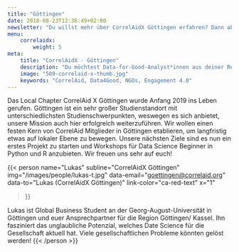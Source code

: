 ```yaml
---
title: "Göttingen"
date: 2018-08-23T12:36:49+02:00
newsletter: "Du willst mehr über CorrelAidX Göttingen erfahren? Dann abonniere unseren Newsletter!"
menu: 
    correlaidx:
        weight: 5
meta:
    title: "CorrelAidX - Göttingen"
    description: "Du möchtest Data-for-Good-Analyst*innen aus deiner Region kennenlernen und zusammen Daten für den guten Zweck nutzen? Mit CorrelAidX bringen wir Data for Good in deine Stadt!"
    image: "509-correlaid-x-thumb.jpg"
    keywords: "CorrelAid, Data4Good, NGOs, Engagement 4.0"
---
```


Das Local Chapter CorrelAid X Göttingen wurde Anfang 2019 ins Leben gerufen. Göttingen ist ein sehr großer 
Studienstandort mit unterschiedlichsten Studienschwerpunkten, weswegen es sich anbietet, unsere Mission auch 
hier erfolgreich weiterzuführen. Wir wollen einen festen Kern von CorrelAid Mitglieder in Göttingen etablieren, 
um langfristig etwas auf lokaler Ebene zu bewegen. Unsere nächsten Ziele sind es nun ein erstes Projekt zu starten 
und Workshops für Data Science Beginner in Python und R anzubieten. Wir freuen uns sehr auf euch!

{{< person 
    name="Lukas"
    subline="CorrelAidX Göttingen"
    img="/images/people/lukas-t.jpg"
    data-email="goettingen@correlaid.org"
    data-to="Lukas (CorrelAidX Göttingen)"
    link-color="ca-red-text"
    x="1"
>}}

Lukas ist Global Business Student an der Georg-August-Universität in Göttingen und euer Ansprechpartner für die Region 
Göttingen/ Kassel. Ihn fasziniert das unglaubliche Potenzial, welches Date Science für die Gesellschaft aktuell hat. 
Viele gesellschaftlichen Probleme könnten gelöst werden! 
{{< /person >}}
